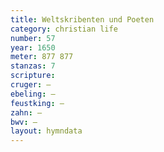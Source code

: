 ```yaml
---
title: Weltskribenten und Poeten
category: christian life
number: 57
year: 1650
meter: 877 877
stanzas: 7
scripture: 
cruger: —
ebeling: —
feustking: —
zahn: —
bwv: —
layout: hymndata
---
```

<br>

